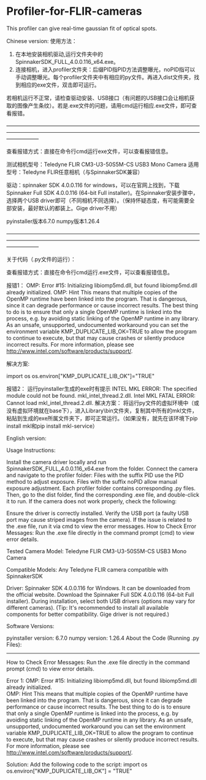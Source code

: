 # Profiler-for-FLIR-cameras
This profiler can give real-time gaussian fit of optical spots.


Chinese version:
使用方法：
1. 在本地安装相机驱动,运行文件夹中的SpinnakerSDK_FULL_4.0.0.116_x64.exe。
2. 连接相机，进入profiler文件夹：后缀PID指PID方法调整曝光，noPID指可以手动调整曝光。每个profiler文件夹中有相应的py文件。再进入dist文件夹，找到相应的exe文件，双击即可运行。

若相机运行不正常，请检查驱动安装、USB接口（有问题的USB接口会让相机获取的图像产生条纹）。若是.exe文件的问题，请用cmd运行相应.exe文件，即可查看报错。

——————————————————————————————————————————————————————————————————————————————

查看报错方式：直接在命令行cmd运行exe文件，可以查看报错信息。

测试相机型号：Teledyne FLIR CM3-U3-50S5M-CS USB3 Mono Camera
适用型号：Teledyne FLIR任意相机（与SpinnakerSDK兼容）

驱动：spinnaker SDK 4.0.0.116 for windows，可以在官网上找到，下载Spinnaker Full SDK 4.0.0.116 (64-bit Full installer)。在Spinnaker安装步骤中，选择两个USB driver即可（不同相机不同选择）。（保持怀疑态度，有可能需要全部安装，最好默认的都装上。Gige driver不用）

pyinstaller版本6.7.0
numpy版本1.26.4

——————————————————————————————————————————————————————————————————————————————

关于代码（.py文件的运行）：

查看报错方式：直接在命令行cmd运行.exe文件，可以查看报错信息。

报错1：
OMP: Error #15: Initializing libiomp5md.dll, but found libiomp5md.dll already initialized.
OMP: Hint This means that multiple copies of the OpenMP runtime have been linked into the program. That is dangerous, since it can degrade performance or cause incorrect results. The best thing to do is to ensure that only a single OpenMP runtime is linked into the process, e.g. by avoiding static linking of the OpenMP runtime in any library. As an unsafe, unsupported, undocumented workaround you can set the environment variable KMP_DUPLICATE_LIB_OK=TRUE to allow the program to continue to execute, but that may cause crashes or silently produce incorrect results. For more information, please see http://www.intel.com/software/products/support/.

解决方案:

import os
os.environ["KMP_DUPLICATE_LIB_OK"]="TRUE"

报错2：
运行pyinstaller生成的exe时有提示
INTEL MKL ERROR: The specified module could not be found. mkl_intel_thread.2.dll.
Intel MKL FATAL ERROR: Cannot load mkl_intel_thread.2.dll.
解决方案：
将运行py文件的虚拟环境中（或没有虚拟环境就在base下），进入Library\bin文件夹，复制其中所有的mkl文件，粘贴到生成的exe所属文件夹下，即可正常运行。（如果没有，就先在该环境下pip install mkl和pip install mkl-service）



English version:

Usage Instructions:

Install the camera driver locally and run SpinnakerSDK_FULL_4.0.0.116_x64.exe from the folder.
Connect the camera and navigate to the profiler folder:
Files with the suffix PID use the PID method to adjust exposure.
Files with the suffix noPID allow manual exposure adjustment.
Each profiler folder contains corresponding .py files. Then, go to the dist folder, find the corresponding .exe file, and double-click it to run.
If the camera does not work properly, check the following:

Ensure the driver is correctly installed.
Verify the USB port (a faulty USB port may cause striped images from the camera).
If the issue is related to the .exe file, run it via cmd to view the error messages.
How to Check Error Messages:
Run the .exe file directly in the command prompt (cmd) to view error details.

Tested Camera Model:
Teledyne FLIR CM3-U3-50S5M-CS USB3 Mono Camera

Compatible Models:
Any Teledyne FLIR camera compatible with SpinnakerSDK

Driver:
Spinnaker SDK 4.0.0.116 for Windows. It can be downloaded from the official website. Download the Spinnaker Full SDK 4.0.0.116 (64-bit Full installer). During installation, select both USB drivers (options may vary for different cameras).
(Tip: It's recommended to install all available components for better compatibility. Gige driver is not required.)

Software Versions:

pyinstaller version: 6.7.0
numpy version: 1.26.4
About the Code (Running .py Files):

----------------------------------------------------------------------------------------------

How to Check Error Messages:
Run the .exe file directly in the command prompt (cmd) to view error details.

Error 1:
OMP: Error #15: Initializing libiomp5md.dll, but found libiomp5md.dll already initialized.  
OMP: Hint This means that multiple copies of the OpenMP runtime have been linked into the program. That is dangerous, since it can degrade performance or cause incorrect results. The best thing to do is to ensure that only a single OpenMP runtime is linked into the process, e.g. by avoiding static linking of the OpenMP runtime in any library. As an unsafe, unsupported, undocumented workaround you can set the environment variable KMP_DUPLICATE_LIB_OK=TRUE to allow the program to continue to execute, but that may cause crashes or silently produce incorrect results. For more information, please see http://www.intel.com/software/products/support/.

Solution:
Add the following code to the script:
import os  
os.environ["KMP_DUPLICATE_LIB_OK"] = "TRUE"

